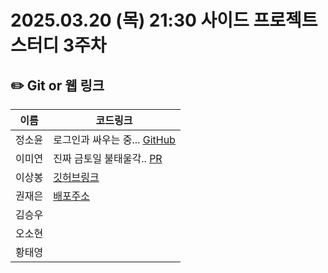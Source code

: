# 2025.03.20 (목) 21:30 사이드 프로젝트 스터디 3주차

## ✏️ Git or 웹 링크

| 이름   | 코드링크                                                                                                                                                                                                                                           |
| ------ | -------------------------------------------------------------------------------------------------------------------------------------------------------------------------------------------------------------------------------------------------- |
| 정소윤 | 로그인과 싸우는 중... [GitHub](https://github.com/soyoonJ/mobile-wedding-invitation) |
| 이미연 | 진짜 금토일 불태울각.. [PR](https://github.com/iammiori/post-or-pay/pull/6)  |                                            
| 이상봉 | [깃허브링크](https://github.com/In-Self-Improvement/chrome-extension-summary) |
| 권재은 |[배포주소](https://pomopro-five.vercel.app/)   |
| 김승우 |   | 
| 오소현 |   |
| 황태영 |   | 
